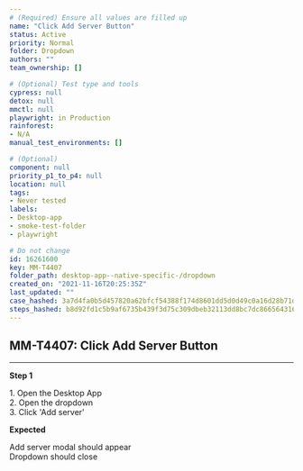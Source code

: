 ```yaml
---
# (Required) Ensure all values are filled up
name: "Click Add Server Button"
status: Active
priority: Normal
folder: Dropdown
authors: ""
team_ownership: []

# (Optional) Test type and tools
cypress: null
detox: null
mmctl: null
playwright: in Production
rainforest: 
- N/A
manual_test_environments: []

# (Optional)
component: null
priority_p1_to_p4: null
location: null
tags: 
- Never tested
labels: 
- Desktop-app
- smoke-test-folder
- playwright

# Do not change
id: 16261600
key: MM-T4407
folder_path: desktop-app--native-specific-/dropdown
created_on: "2021-11-16T20:25:35Z"
last_updated: ""
case_hashed: 3a7d4fa0b5d457820a62bfcf54388f174d8601dd5d0d49c0a16d28b71dd59055a7beebc7a2e197d67784b8147fb9801d
steps_hashed: b8d92fd1c5b9af6735b439f3d75c309dbeb32113dd8bc7dc866564316ef3f90770ebc29a3db0698c8d58e89300a7d7da
---
```


## MM-T4407: Click Add Server Button

---

**Step 1**

1\. Open the Desktop App\
2\. Open the dropdown\
3\. Click 'Add server'

**Expected**

Add server modal should appear\
Dropdown should close
